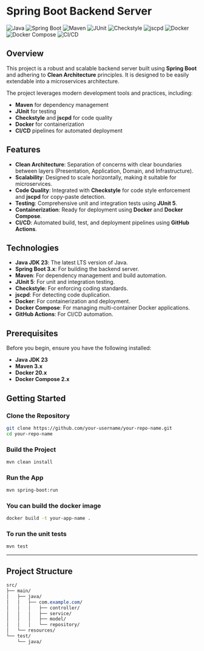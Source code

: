 # Spring Boot Backend Server

![Java](https://img.shields.io/badge/Java-JDK%2023-blue)
![Spring Boot](https://img.shields.io/badge/Spring%20Boot-3.x-green)
![Maven](https://img.shields.io/badge/Maven-3.x-orange)
![JUnit](https://img.shields.io/badge/JUnit-5-brightgreen)
![Checkstyle](https://img.shields.io/badge/Checkstyle-10.12.4-yellow)
![jscpd](https://img.shields.io/badge/jscpd-3.5.1-red)
![Docker](https://img.shields.io/badge/Docker-20.x-blue)
![Docker Compose](https://img.shields.io/badge/Docker%20Compose-2.x-blueviolet)
![CI/CD](https://img.shields.io/badge/CI/CD-GitHub%20Actions-success)

## Overview

This project is a robust and scalable backend server built using **Spring Boot**  
and adhering to **Clean Architecture** principles. It is designed to be easily  
extendable into a microservices architecture.  

The project leverages modern development tools and practices, including:  

- **Maven** for dependency management  
- **JUnit** for testing  
- **Checkstyle** and **jscpd** for code quality  
- **Docker** for containerization  
- **CI/CD** pipelines for automated deployment 

## Features

- **Clean Architecture**: Separation of concerns with clear boundaries between layers (Presentation, Application, Domain, and Infrastructure).
- **Scalability**: Designed to scale horizontally, making it suitable for microservices.
- **Code Quality**: Integrated with **Checkstyle** for code style enforcement and **jscpd** for copy-paste detection.
- **Testing**: Comprehensive unit and integration tests using **JUnit 5**.
- **Containerization**: Ready for deployment using **Docker** and **Docker Compose**.
- **CI/CD**: Automated build, test, and deployment pipelines using **GitHub Actions**.

## Technologies

- **Java JDK 23**: The latest LTS version of Java.
- **Spring Boot 3.x**: For building the backend server.
- **Maven**: For dependency management and build automation.
- **JUnit 5**: For unit and integration testing.
- **Checkstyle**: For enforcing coding standards.
- **jscpd**: For detecting code duplication.
- **Docker**: For containerization and deployment.
- **Docker Compose**: For managing multi-container Docker applications.
- **GitHub Actions**: For CI/CD automation.

## Prerequisites

Before you begin, ensure you have the following installed:

- **Java JDK 23**
- **Maven 3.x**
- **Docker 20.x**
- **Docker Compose 2.x**

## Getting Started

### Clone the Repository

```bash
git clone https://github.com/your-username/your-repo-name.git
cd your-repo-name
```  

### Build the Project
```bash
mvn clean install
```  
### Run the App
```bash
mvn spring-boot:run
```  
### You can build the docker image
```bash
docker build -t your-app-name .
```
### To run the unit tests
```bash
mvn test
```
---

## Project Structure
```css
src/
├── main/
│   ├── java/
│   │   ├── com.example.com/
│   │   │   ├── controller/       
│   │   │   ├── service/          
│   │   │   ├── model/    
│   │   │   └── repository/      
│   └── resources/                 
└── test/
    └── java/                      
```
